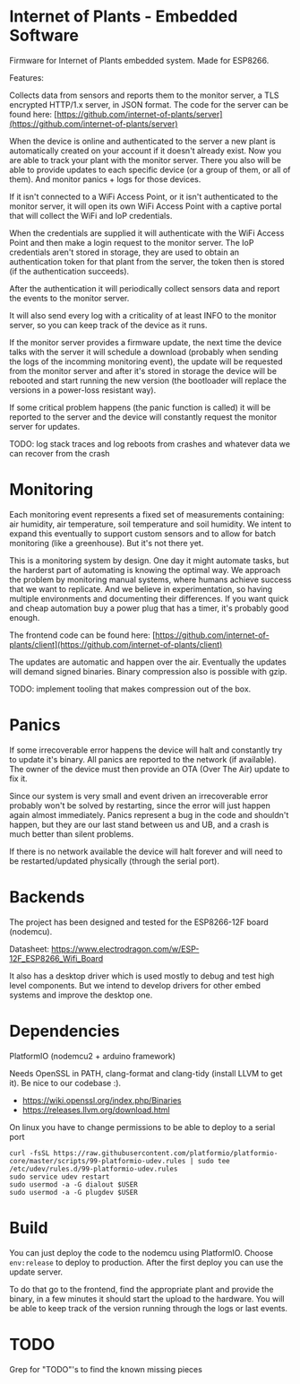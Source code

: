 # Internet of Plants - Embedded Software

Firmware for Internet of Plants embedded system. Made for ESP8266.

Features:

Collects data from sensors and reports them to the monitor server, a TLS encrypted HTTP/1.x server, in JSON format. The code for the server can be found here: [https://github.com/internet-of-plants/server](https://github.com/internet-of-plants/server)

When the device is online and authenticated to the server a new plant is automatically created on your account if it doesn't already exist. Now you are able to track your plant with the monitor server. There you also will be able to provide updates to each specific device (or a group of them, or all of them). And monitor panics + logs for those devices.

If it isn't connected to a WiFi Access Point, or it isn't authenticated to the monitor server, it will open its own WiFi Access Point with a captive portal that will collect the WiFi and IoP credentials.

When the credentials are supplied it will authenticate with the WiFi Access Point and then make a login request to the monitor server. The IoP credentials aren't stored in storage, they are used to obtain an authentication token for that plant from the server, the token then is stored (if the authentication succeeds).

After the authentication it will periodically collect sensors data and report the events to the monitor server.

It will also send every log with a criticality of at least INFO to the monitor server, so you can keep track of the device as it runs.

If the monitor server provides a firmware update, the next time the device talks with the server it will schedule a download (probably when sending the logs of the incomming monitoring event), the update will be requested from the monitor server and after it's stored in storage the device will be rebooted and start running the new version (the bootloader will replace the versions in a power-loss resistant way).

If some critical problem happens (the panic function is called) it will be reported to the server and the device will constantly request the monitor server for updates.

TODO: log stack traces and log reboots from crashes and whatever data we can recover from the crash

# Monitoring

Each monitoring event represents a fixed set of measurements containing: air humidity, air temperature, soil temperature and soil humidity. We intent to expand this eventually to support custom sensors and to allow for batch monitoring (like a greenhouse). But it's not there yet.

This is a monitoring system by design. One day it might automate tasks, but the harderst part of automating is knowing the optimal way. We approach the problem by monitoring manual systems, where humans achieve success that we want to replicate. And we believe in experimentation, so having multiple environments and documenting their differences. If you want quick and cheap automation buy a power plug that has a timer, it's probably good enough.

The frontend code can be found here: [https://github.com/internet-of-plants/client](https://github.com/internet-of-plants/client)

The updates are automatic and happen over the air. Eventually the updates will demand signed binaries. Binary compression also is possible with gzip.

TODO: implement tooling that makes compression out of the box.

# Panics

If some irrecoverable error happens the device will halt and constantly try to update it's binary. All panics are reported to the network (if available). The owner of the device must then provide an OTA (Over The Air) update to fix it.

Since our system is very small and event driven an irrecoverable error probably won't be solved by restarting, since the error will just happen again almost immediately. Panics represent a bug in the code and shouldn't happen, but they are our last stand between us and UB, and a crash is much better than silent problems.

If there is no network available the device will halt forever and will need to be restarted/updated physically (through the serial port).

# Backends

The project has been designed and tested for the ESP8266-12F board (nodemcu).

Datasheet: https://www.electrodragon.com/w/ESP-12F_ESP8266_Wifi_Board

It also has a desktop driver which is used mostly to debug and test high level components. But we intend to develop drivers for other embed systems and improve the desktop one.

# Dependencies

PlatformIO (nodemcu2 + arduino framework)

Needs OpenSSL in PATH, clang-format and clang-tidy (install LLVM to get it). Be nice to our codebase :).

- https://wiki.openssl.org/index.php/Binaries
- https://releases.llvm.org/download.html

On linux you have to change permissions to be able to deploy to a serial port

```
curl -fsSL https://raw.githubusercontent.com/platformio/platformio-core/master/scripts/99-platformio-udev.rules | sudo tee /etc/udev/rules.d/99-platformio-udev.rules
sudo service udev restart
sudo usermod -a -G dialout $USER
sudo usermod -a -G plugdev $USER
```

# Build

You can just deploy the code to the nodemcu using PlatformIO. Choose `env:release` to deploy to production. After the first deploy you can use the update server.

To do that go to the frontend, find the appropriate plant and provide the binary, in a few minutes it should start the upload to the hardware. You will be able to keep track of the version running through the logs or last events.

# TODO

Grep for "TODO"'s to find the known missing pieces